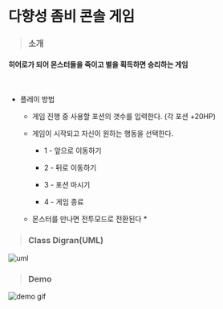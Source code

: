 # 다향성 좀비 콘솔 게임

> ### 소개
>

#### 히어로가 되어 몬스터들을 죽이고 별을 획득하면 승리하는 게임 
<br>

* 플레이 방법
  
  * 게임 진행 중 사용할 포션의 갯수를 입력한다. (각 포션 +20HP)
    
  * 게임이 시작되고 자신이 원하는 행동을 선택한다.
    * 1 - 앞으로 이동하기
      
    * 2 - 뒤로 이동하기
   
    * 3 - 포션 마시기
   
    * 4 - 게임 종료

  * 몬스터를 만나면 전투모드로 전환된다
    *
    


> ### Class Digran(UML) <br>
![uml]()

> ### Demo <br>
![demo gif]()


